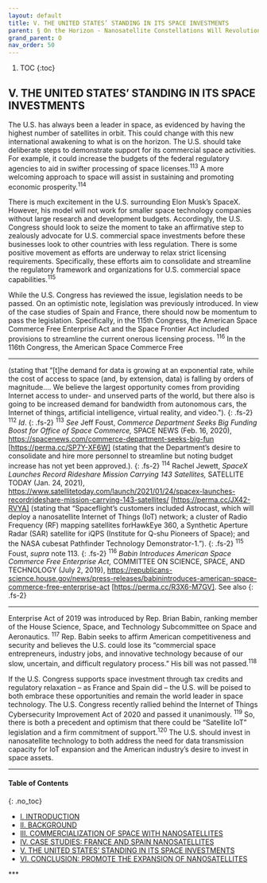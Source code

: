 ```yaml
---
layout: default
title: V. THE UNITED STATES’ STANDING IN ITS SPACE INVESTMENTS  
parent: § On the Horizon - Nanosatellite Constellations Will Revolutionize the Internet of Things (IoT)  
grand_parent: O
nav_order: 50 
---
```

<style>
.dont-break-out {
  /* These are technically the same, but use both */
  overflow-wrap: break-word;
  word-wrap: break-word;

     -ms-word-break: break-all;
  /* This is the dangerous one in WebKit, as it breaks things wherever */
  word-break: break-all;
  /* Instead use this non-standard one: */
  word-break: break-word;
}

.youtube-container {
    position: relative;
    width: 100%;
    height: 0;
    padding-bottom: 56.25%;
}
.youtube-video {
    position: absolute;
    top: 0;
    left: 0;
    width: 100%;
    height: 100%;
}

</style>

<div class="dont-break-out" markdown="1">

1. TOC
{:toc}

## V. THE UNITED STATES’ STANDING IN ITS SPACE INVESTMENTS
The U.S. has always been a leader in space, as evidenced by having the highest number of satellites in orbit. This could change with this new international awakening to what is on the horizon. The U.S. should take deliberate steps to demonstrate support for its commercial space activities. For example, it could increase the budgets of the federal regulatory agencies to aid in swifter processing of space licenses.<sup>113</sup> A more welcoming approach to space will assist in sustaining and promoting economic prosperity.<sup>114</sup>

There is much excitement in the U.S. surrounding Elon Musk’s SpaceX. However, his model will not work for smaller space technology companies without large research and development budgets. Accordingly, the U.S. Congress should look to seize the moment to take an affirmative step to zealously advocate for U.S. commercial space investments before these businesses look to other countries with less regulation. There is some positive movement as efforts are underway to relax strict licensing requirements. Specifically, these efforts aim to consolidate and streamline the regulatory framework and organizations for U.S. commercial space capabilities.<sup>115</sup>

While the U.S. Congress has reviewed the issue, legislation needs to be passed. On an optimistic note, legislation was previously introduced. In view of the case studies of Spain and France, there should now be momentum to pass the legislation. Specifically, in the 115th Congress, the American Space Commerce Free Enterprise Act and the Space Frontier Act included provisions to streamline the current onerous licensing process. <sup>116</sup> In the 116th Congress, the American Space Commerce Free

***
(stating that “[t]he demand for data is growing at an exponential rate, while the cost of access to space (and, by extension, data) is falling by orders of magnitude…. We believe the largest opportunity comes from providing Internet access to under- and unserved parts of the world, but there also is going to be increased demand for bandwidth from autonomous cars, the Internet of things, artificial intelligence, virtual reality, and video."). 
{: .fs-2}
<sup>112</sup> *Id*. 
{: .fs-2}
<sup>113</sup> *See* Jeff Foust, *Commerce Department Seeks Big Funding Boost for Office of Space Commerce,* SPACE NEWS (Feb. 16, 2020), https://spacenews.com/commerce-department-seeks-big-fun [https://perma.cc/SP7Y-XF6W] (stating that the Department’s desire to consolidate and hire more personnel to streamline but noting budget increase has not yet been approved.). 
{: .fs-2}
<sup>114</sup> Rachel Jewett, *SpaceX Launches Record Rideshare Mission Carrying 143 Satellites,* SATELLITE TODAY (Jan. 24, 2021), https://www.satellitetoday.com/launch/2021/01/24/spacex-launches-recordrideshare-mission-carrying-143-satellites/ [https://perma.cc/JX42-RVYA] (stating that “Spaceflight’s customers included Astrocast, which will deploy a nanosatellite Internet of Things (IoT) network; a cluster of Radio Frequency (RF) mapping satellites forHawkEye 360, a Synthetic Aperture Radar (SAR) satellite for iQPS (Institute for Q-shu Pioneers of Space); and the NASA cubesat Pathfinder Technology Demonstrator-1.”). 
{: .fs-2}
<sup>115</sup> Foust, *supra* note 113. 
{: .fs-2}
<sup>116</sup> *Babin Introduces American Space Commerce Free Enterprise Act,* COMMITTEE ON SCIENCE, SPACE, AND TECHNOLOGY (July 2, 2019), https://republicans-science.house.gov/news/press-releases/babinintroduces-american-space-commerce-free-enterprise-act [https://perma.cc/R3X6-M7GV]. See also
{: .fs-2}
***

Enterprise Act of 2019 was introduced by Rep. Brian Babin, ranking member of the House Science, Space, and Technology Subcommittee on Space and Aeronautics. <sup>117</sup> Rep. Babin seeks to affirm American competitiveness and security and believes the U.S. could lose its “commercial space entrepreneurs, industry jobs, and innovative technology because of our slow, uncertain, and difficult regulatory process.” His bill was not passed.<sup>118</sup>

If the U.S. Congress supports space investment through tax credits and regulatory relaxation – as France and Spain did – the U.S. will be poised to both embrace these opportunities and remain the world leader in space technology. The U.S. Congress recently rallied behind the Internet of Things Cybersecurity Improvement Act of 2020 and passed it unanimously. <sup>119</sup> So, there is both a precedent and optimism that there could be “Satellite IoT” legislation and a firm commitment of support.<sup>120</sup> The U.S. should invest in nanosatellite technology to both address the need for data transmission capacity for IoT expansion and the American industry’s desire to invest in space assets.

***

#### Table of Contents
{: .no_toc}

<ul><li> <a href="/docs/O/On-the-Horizon-Nanosatellite-Constellations-Will-Revolutionize-the-Internet-of-Things-(IoT)-1/">
I. INTRODUCTION</a></li><li> <a href="/docs/O/On-the-Horizon-Nanosatellite-Constellations-Will-Revolutionize-the-Internet-of-Things-(IoT)-2/">
II. BACKGROUND</a></li><li> <a href="/docs/O/On-the-Horizon-Nanosatellite-Constellations-Will-Revolutionize-the-Internet-of-Things-(IoT)-3/">
III. COMMERCIALIZATION OF SPACE WITH NANOSATELLITES</a></li><li> <a href="/docs/O/On-the-Horizon-Nanosatellite-Constellations-Will-Revolutionize-the-Internet-of-Things-(IoT)-4/">
IV. CASE STUDIES: FRANCE AND SPAIN NANOSATELLITES</a></li><li> <a href="/docs/O/On-the-Horizon-Nanosatellite-Constellations-Will-Revolutionize-the-Internet-of-Things-(IoT)-5/">
V. THE UNITED STATES’ STANDING IN ITS SPACE INVESTMENTS</a></li><li> <a href="/docs/O/On-the-Horizon-Nanosatellite-Constellations-Will-Revolutionize-the-Internet-of-Things-(IoT)-6/">
VI. CONCLUSION: PROMOTE THE EXPANSION OF NANOSATELLITES</a></li></ul>
***

</div>
